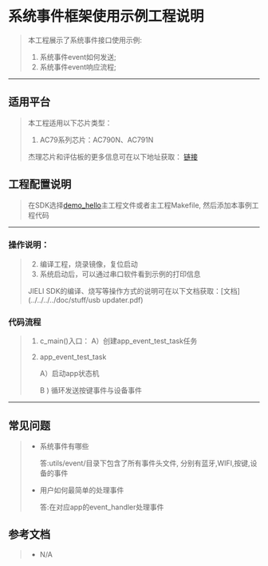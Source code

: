 ﻿# 系统事件框架使用示例工程说明

> 本工程展示了系统事件接口使用示例:
>
> 1. 系统事件event如何发送;
> 2. 系统事件event响应流程;

---

## 适用平台

> 本工程适用以下芯片类型：
> 1. AC79系列芯片：AC790N、AC791N
>
> 杰理芯片和评估板的更多信息可在以下地址获取：
> [链接](https://shop321455197.taobao.com/?spm=a230r.7195193.1997079397.2.2a6d391d3n5udo)

## 工程配置说明

> 在SDK选择[demo_hello](../../../../apps/demo_hello/board)主工程文件或者主工程Makefile, 然后添加本事例工程代码

---



### 操作说明：

> 2. 编译工程，烧录镜像，复位启动
> 3. 系统启动后，可以通过串口软件看到示例的打印信息
>
> JIELI SDK的编译、烧写等操作方式的说明可在以下文档获取：[文档](../../../../doc/stuff/usb updater.pdf)

### 代码流程

> 1. c_main()入口：
>     A）创建app_event_test_task任务
>     
> 2. app_event_test_task
>     
>     A）启动app状态机
>
>     B ) 循环发送按键事件与设备事件
>
>     
---

## 常见问题

> * 系统事件有哪些
>
>   答:utils/event/目录下包含了所有事件头文件, 分别有蓝牙,WIFI,按键,设备的事件
>
> * 用户如何最简单的处理事件
>
>      答:在对应app的event_handler处理事件

## 参考文档

> * N/A